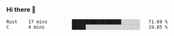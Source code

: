 ### Hi there 👋

<!--
**WShiBin/WShiBin** is a ✨ _special_ ✨ repository because its `README.md` (this file) appears on your GitHub profile.

Here are some ideas to get you started:

- 🔭 I’m currently working on ...
- 🌱 I’m currently learning ...
- 👯 I’m looking to collaborate on ...
- 🤔 I’m looking for help with ...
- 💬 Ask me about ...
- 📫 How to reach me: ...
- 😄 Pronouns: ...
- ⚡ Fun fact: ...
-->

<!--START_SECTION:waka-->
```text
Rust    17 mins         ██████████████████░░░░░░░   71.69 % 
C       4 mins          █████░░░░░░░░░░░░░░░░░░░░   19.85 % 
```
<!--END_SECTION:waka-->
